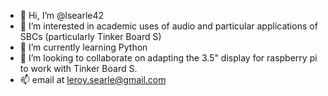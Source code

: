 - 👋 Hi, I’m @lsearle42
- 👀 I’m interested in academic uses of audio and particular applications of SBCs (particularly Tinker Board S)
- 🌱 I’m currently learning Python
- 💞️ I’m looking to collaborate on adapting the 3.5" display for raspberry pi to work with Tinker Board S.  
- 📫 email at leroy.searle@gmail.com

<!---
lsearle42/lsearle42 is a ✨ special ✨ repository because its `README.md` (this file) appears on your GitHub profile.
You can click the Preview link to take a look at your changes.
--->
